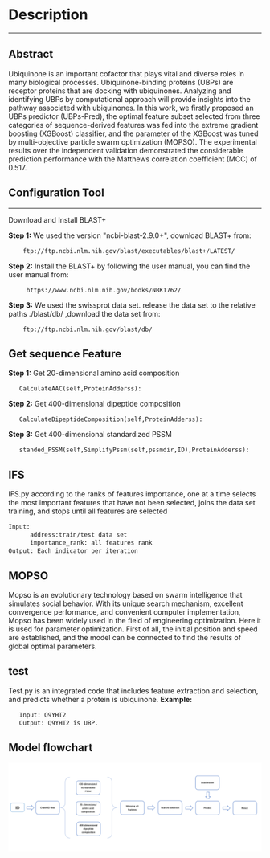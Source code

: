# Description
---
## Abstract
  Ubiquinone is an important cofactor that plays vital and diverse roles in many biological processes. Ubiquinone-binding proteins (UBPs) are receptor proteins that are docking with ubiquinones. Analyzing and identifying UBPs by computational approach will provide insights into the pathway associated with ubiquinones. In this work, we firstly proposed an UBPs predictor (UBPs-Pred), the optimal feature subset selected from three categories of sequence-derived features was fed into the extreme gradient boosting (XGBoost) classifier, and the parameter of the XGBoost was tuned by multi-objective particle swarm optimization (MOPSO). The experimental results over the independent validation demonstrated the considerable prediction performance with the Matthews correlation coefficient (MCC) of 0.517. 
## Configuration Tool
----------------------
Download and Install BLAST+

**Step 1:**	We used the version "ncbi-blast-2.9.0+", download BLAST+ from:

        ftp://ftp.ncbi.nlm.nih.gov/blast/executables/blast+/LATEST/
  

**Step 2:** Install the BLAST+ by following the  user manual, you can find the user manual from:  

         https://www.ncbi.nlm.nih.gov/books/NBK1762/

**Step 3:** We used the swissprot data set. release the data set to the relative paths ./blast/db/ ,download the data set from:

        ftp://ftp.ncbi.nlm.nih.gov/blast/db/
## Get sequence Feature
**Step 1:** Get 20-dimensional amino acid composition 

       CalculateAAC(self,ProteinAdderss):

**Step 2:** Get 400-dimensional dipeptide composition

       CalculateDipeptideComposition(self,ProteinAdderss):

**Step 3:** Get 400-dimensional standardized PSSM

       standed_PSSM(self,SimplifyPssm(self,pssmdir,ID),ProteinAdderss):
## IFS
  IFS.py according to the ranks of features importance, one at a time selects the most important features that have not been selected, joins the data set training, and stops until all features are selected

    Input: 
          address:train/test data set
          importance_rank: all features rank
    Output: Each indicator per iteration
## MOPSO


  Mopso is an evolutionary technology based on swarm intelligence that simulates social behavior. With its unique search mechanism, excellent convergence performance, and convenient computer implementation, Mopso has been widely used in the field of engineering optimization. Here it is used for parameter optimization. First of all, the initial position and speed are established, and the model can be connected to find the results of global optimal parameters.
  
## test
Test.py is an integrated code that includes feature extraction and selection, and predicts whether a protein is ubiquinone.
   **Example:**
   
       Input: Q9YHT2
       Output: Q9YHT2 is UBP.
## Model flowchart
   ![image](https://github.com/NENUBioCompute/UBPs-Pred/blob/master/image/flowchart.png)
